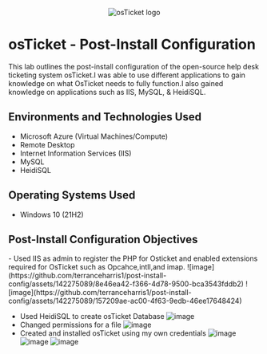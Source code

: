 <p align="center">
<img src="https://i.imgur.com/Clzj7Xs.png" alt="osTicket logo"/>
</p>

<h1>osTicket - Post-Install Configuration</h1>
This lab outlines the post-install configuration of the open-source help desk ticketing system osTicket.I was able to use different applications to gain knowledge on what OsTicket needs to fully function.I also gained knowledge on applications such as IIS, MySQL, & HeidiSQL.<br />
<h2>Environments and Technologies Used</h2>

- Microsoft Azure (Virtual Machines/Compute)
- Remote Desktop
- Internet Information Services (IIS)
- MySQL
- HeidiSQL
<h2>Operating Systems Used </h2>

- Windows 10</b> (21H2)

<h2>Post-Install Configuration Objectives</h2>
- Used IIS as admin to register the PHP for Osticket and enabled extensions required for OsTicket such as Opcahce,intll,and imap. ![image](https://github.com/terranceharris1/post-install-config/assets/142275089/8e46ea42-f366-4d78-9500-bca3543fddb2)
![image](https://github.com/terranceharris1/post-install-config/assets/142275089/157209ae-ac00-4f63-9edb-46ee17648424)

- Used HeidiSQL to create osTicket Database 
![image](https://github.com/terranceharris1/post-install-config/assets/142275089/79448840-7b30-4d3d-a8b3-93df69459271)
- Changed permissions for a file ![image](https://github.com/terranceharris1/post-install-config/assets/142275089/e84db200-baf9-4439-9c16-7e0b52a01ec6)
- Created and installed osTicket using my own credentials ![image](https://github.com/terranceharris1/osticket-prereqs/assets/142275089/859e4a2c-926a-4b70-adca-0a43effd6a59)
![image](https://github.com/terranceharris1/post-install-config/assets/142275089/10c49d8e-2564-466d-af90-d5d30a777ac7)
![image](https://github.com/terranceharris1/post-install-config/assets/142275089/5a3043b9-0c8e-4c2b-8796-ceb99026c836)
